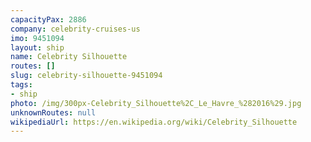 ```yaml
---
capacityPax: 2886
company: celebrity-cruises-us
imo: 9451094
layout: ship
name: Celebrity Silhouette
routes: []
slug: celebrity-silhouette-9451094
tags:
- ship
photo: /img/300px-Celebrity_Silhouette%2C_Le_Havre_%282016%29.jpg
unknownRoutes: null
wikipediaUrl: https://en.wikipedia.org/wiki/Celebrity_Silhouette
---
```

